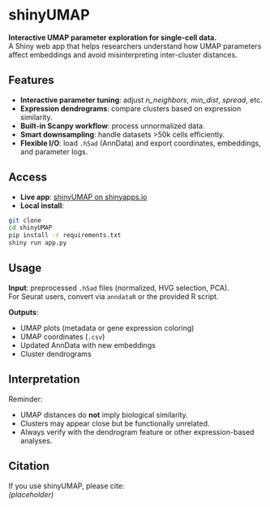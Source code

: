 # shinyUMAP

**Interactive UMAP parameter exploration for single-cell data.**  
A Shiny web app that helps researchers understand how UMAP parameters affect embeddings and avoid misinterpreting inter-cluster distances.

## Features
- **Interactive parameter tuning**: adjust *n_neighbors*, *min_dist*, *spread*, etc.  
- **Expression dendrograms**: compare clusters based on expression similarity.  
- **Built-in Scanpy workflow**: process unnormalized data.  
- **Smart downsampling**: handle datasets >50k cells efficiently.  
- **Flexible I/O**: load `.h5ad` (AnnData) and export coordinates, embeddings, and parameter logs.

## Access
- **Live app**: [shinyUMAP on shinyapps.io](https://scviewer.shinyapps.io/shinyUMAP/)  
- **Local install**:
```bash
git clone 
cd shinyUMAP
pip install -r requirements.txt
shiny run app.py
```

## Usage
**Input**: preprocessed `.h5ad` files (normalized, HVG selection, PCA).  
For Seurat users, convert via `anndataR` or the provided R script.  

**Outputs**:  
- UMAP plots (metadata or gene expression coloring)  
- UMAP coordinates (`.csv`)  
- Updated AnnData with new embeddings  
- Cluster dendrograms  

## Interpretation
Reminder:  
- UMAP distances do **not** imply biological similarity.  
- Clusters may appear close but be functionally unrelated.  
- Always verify with the dendrogram feature or other expression-based analyses.

## Citation
If you use shinyUMAP, please cite:  
*(placeholder)*
